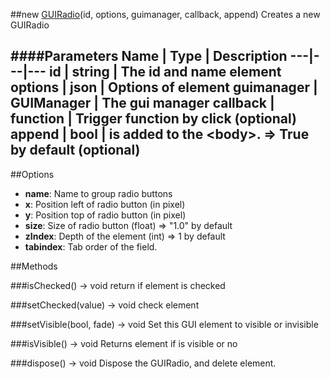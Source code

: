 ##new [GUIRadio](#)(id, options, guimanager, callback, append)
Creates a new GUIRadio

####Parameters
Name | Type | Description
---|---|---
**id** | string | The id and name element
**options** | json | Options of element
**guimanager** | GUIManager | The gui manager
**callback** | function | Trigger function by click (optional)
**append** | bool | is added to the &lt;body&gt;. =&gt; True by default (optional)
---

##Options

* **name**: Name to group radio buttons
* **x**: Position left of radio button (in pixel)
* **y**: Position top of radio button (in pixel)
* **size**: Size of radio button (float) =&gt; "1.0" by default
* **zIndex**: Depth of the element (int) =&gt; 1 by default
* **tabindex**: Tab order of the field.

##Methods

###isChecked() → void
return if element is checked

###setChecked(value) → void
check element

###setVisible(bool, fade) → void
Set this GUI element to visible or invisible

###isVisible() → void
Returns element if is visible or no

###dispose() → void
Dispose the GUIRadio, and delete element.
